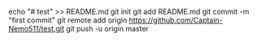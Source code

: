 echo "# test" >> README.md
git init
git add README.md
git commit -m "first commit"
git remote add origin https://github.com/Captain-Nemo511/test.git
git push -u origin master
                
